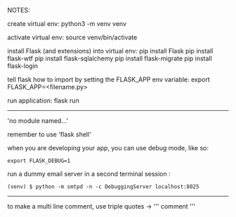 NOTES:

create virtual env:
    python3 -m venv venv


activate virtual env:
    source venv/bin/activate

install Flask (and extensions) into virtual env:
    pip install Flask
    pip install flask-wtf
    pip install flask-sqlalchemy
    pip install flask-migrate
    pip install flask-login

tell flask how to import by setting the FLASK_APP env variable:
    export FLASK_APP=<filename.py>

run application:
    flask run

***

'no module named...'

remember to use 'flask shell'

when you are developing your app, you can use debug mode, like so:

    export FLASK_DEBUG=1

run a dummy email server in a second terminal session :

    (venv) $ python -m smtpd -n -c DebuggingServer localhost:8025

***

to make a multi line comment, use triple quotes -> ''' comment '''